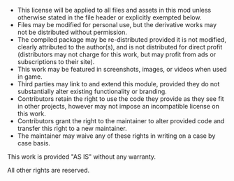﻿* This license will be applied to all files and assets in this mod unless otherwise stated in the file header or explicitly exempted below.
* Files may be modified for personal use, but the derivative works may not be distributed without permission.
* The compiled package may be re-distributed provided it is not modified, clearly attributed to the author(s), and is not distributed for direct profit (distributors may not charge for this work, but may profit from ads or subscriptions to their site).
* This work may be featured in screenshots, images, or videos when used in game.
* Third parties may link to and extend this module, provided they do not substantially alter existing functionality or branding.
* Contributors retain the right to use the code they provide as they see fit in other projects, however may not impose an incompatible license on this work.
* Contributors grant the right to the maintainer to alter provided code and transfer this right to a new maintainer.
* The maintainer may waive any of these rights in writing on a case by case basis.

This work is provided "AS IS" without any warranty.

All other rights are reserved.
